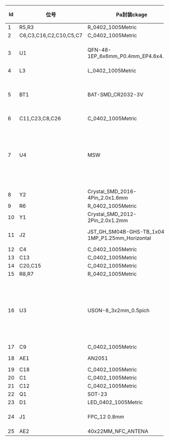 | **Id** | **位号** | **Pa封装ckage** | **数量** | **元件名** | **购买链接** |
|---|---|---|---|---|---|
| 1 | R5,R3 | R_0402_1005Metric | 2 | 10K |  |
| 2 | C6,C3,C16,C2,C10,C5,C7 | C_0402_1005Metric | 7 | 0.1uF |  |
| 3 | U1 | QFN-48-1EP_6x6mm_P0.4mm_EP4.6x4.6mm | 1 | nRF52832-QFxx | [Purchase option #1 NRF52832-QFAA](https://item.taobao.com/item.htm?spm=a1z09.2.0.0.2c202e8dYacXja&id=559637973772&_u=r3umvhn0387)|
| 4 | L3 | L_0402_1005Metric | 1 | 3.9nH |  |
| 5 | BT1 | BAT-SMD_CR2032-3V | 1 | Battery_Cell |[Purchase Option: CR2032-3 Select battery shrapnel cell holder](https://detail.tmall.com/item.htm?_u=i3umvhn3c4d&id=623218634490&spm=a1z09.2.0.0.40c52e8dLMoPVe)  |
| 6 | C11,C23,C8,C26 | C_0402_1005Metric | 4 | 12pF |  |
| 7 | U4 | MSW | 1 | MSW | [Purchase Option #1](https://item.szlcsc.com/157238.html) \| [Purchase Option #2 The button is longer on both sides and need to be shortened slightly](https://item.szlcsc.com/586962.html)  |
| 8 | Y2 | Crystal_SMD_2016-4Pin_2.0x1.6mm | 1 | 32MHz |  |
| 9 | R6 | R_0402_1005Metric | 1 | 1K |  |
| 10 | Y1 | Crystal_SMD_2012-2Pin_2.0x1.2mm | 1 | 32.768K |  |
| 11 | J2 | JST_GH_SM04B-GHS-TB_1x04-1MP_P1.25mm_Horizontal | 1 | Conn_01x04 | [Purchase Option #1 buy 4 units](https://item.taobao.com/item.htm?spm=a1z09.2.0.0.2c202e8dYacXja&id=44160307488&_u=r3umvhn75b1)   |
| 12 | C4 | C_0402_1005Metric | 1 | 4.7uF |  |
| 13 | C13 | C_0402_1005Metric | 1 | 1uF/16V |  |
| 14 | C20,C15 | C_0402_1005Metric | 2 | 180pF |  |
| 15 | R8,R7 | R_0402_1005Metric | 2 | 4.7K |  |
| 16 | U3 | USON-8_3x2mm_0.5pich | 1 | GD25Q16C/ZD25WQ16BUIGR| [Purchase Option #1 Low voltage version, recommended](https://item.taobao.com/item.htm?spm=a1z09.2.0.0.2c202e8dYacXja&id=649864805980&_u=r3umvhn2e64) \| [Purchase Option #2 Non-low voltage version](https://item.taobao.com/item.htm?spm=a1z09.2.0.0.2c202e8dYacXja&id=673834706188&_u=r3umvhn2527) |
| 17 | C9 | C_0402_1005Metric | 1 | 10uF |  |
| 18 | AE1 | AN2051 | 1 | Antenna | [Purchase Option #1](https://item.taobao.com/item.htm?spm=a1z09.2.0.0.2c202e8dYacXja&id=558699169012&_u=r3umvhndb66) |
| 19 | C18 | C_0402_1005Metric | 1 | 0.8pF |  |
| 20 | C1 | C_0402_1005Metric | 1 | 1uF |  |
| 21 | C12 | C_0402_1005Metric | 1 | 1uF/25V |  |
| 22 | Q1 | SOT-23 | 1 | AO3400A |  |
| 23 | D1 | LED_0402_1005Metric | 1 | LED_Small |  |
| 24 | J1 | FPC_12 0.8mm | 1 | Conn_01x12 | [Screen purchase option](https://item.taobao.com/item.htm?spm=a1z09.2.0.0.2c202e8dYacXja&id=660349996995&_u=r3umvhn775a) |
| 25 | AE2 | 40x22MM_NFC_ANTENA | 1 | Antenna_Loop |  |
